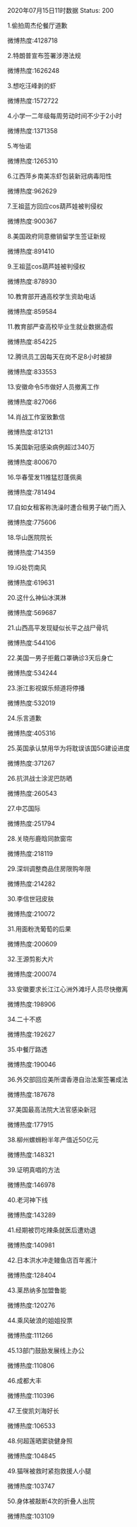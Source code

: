 2020年07月15日11时数据
Status: 200

1.偷拍周杰伦餐厅道歉

微博热度:4128718

2.特朗普宣布签署涉港法规

微博热度:1626248

3.想吃汪峰剥的虾

微博热度:1572722

4.小学一二年级每周劳动时间不少于2小时

微博热度:1371358

5.岑怡诺

微博热度:1265310

6.江西萍乡南美冻虾包装新冠病毒阳性

微博热度:962629

7.王祖蓝方回应cos葫芦娃被判侵权

微博热度:900367

8.美国政府同意撤销留学生签证新规

微博热度:891410

9.王祖蓝cos葫芦娃被判侵权

微博热度:878930

10.教育部开通高校学生资助电话

微博热度:859584

11.教育部严查高校毕业生就业数据造假

微博热度:854225

12.腾讯员工因每天在岗不足8小时被辞

微博热度:833553

13.安徽命令5市做好人员撤离工作

微博热度:827066

14.肖战工作室致歉信

微博热度:812131

15.美国新冠感染病例超过340万

微博热度:800670

16.华春莹发11推猛怼蓬佩奥

微博热度:781494

17.自如女租客称洗澡时遭合租男子破门而入

微博热度:775606

18.华山医院院长

微博热度:714359

19.iG处罚南风

微博热度:619631

20.这什么神仙冰淇淋

微博热度:569687

21.山西高平发现疑似长平之战尸骨坑

微博热度:544106

22.美国一男子拒戴口罩确诊3天后身亡

微博热度:534244

23.浙江影视娱乐频道将停播

微博热度:532019

24.乐言道歉

微博热度:405316

25.英国承认禁用华为将耽误该国5G建设进度

微博热度:371267

26.抗洪战士涂泥巴防晒

微博热度:260543

27.中芯国际

微博热度:251794

28.关晓彤鹿晗同款窗帘

微博热度:218119

29.深圳调整商品住房限购年限

微博热度:214282

30.李信世冠皮肤

微博热度:210072

31.用面粉洗葡萄的后果

微博热度:200609

32.王源剪影大片

微博热度:200074

33.安徽要求长江江心洲外滩圩人员尽快撤离

微博热度:198906

34.二十不惑

微博热度:192627

35.中餐厅路透

微博热度:190046

36.外交部回应美所谓香港自治法案签署成法

微博热度:187678

37.美国最高法院大法官感染新冠

微博热度:177915

38.柳州螺蛳粉半年产值近50亿元

微博热度:148321

39.证明真唱的方法

微博热度:146978

40.老河神下线

微博热度:143289

41.经期被罚吃辣条就医后遭劝退

微博热度:140981

42.日本洪水冲走鳗鱼店百年酱汁

微博热度:128404

43.莱昂纳多加盟鲁能

微博热度:120276

44.乘风破浪的姐姐投票

微博热度:111266

45.13部门鼓励发展线上办公

微博热度:110806

46.成都大丰

微博热度:110396

47.王俊凯刘海好长

微博热度:106533

48.何超莲晒窦骁健身照

微博热度:104845

49.猫咪被救时紧抱救援人小腿

微博热度:103747

50.身体被敲断4次的折叠人出院

微博热度:103109

